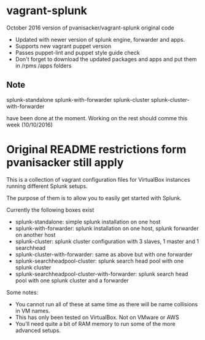 vagrant-splunk
==============

October 2016 version of pvanisacker/vagrant-splunk original code

- Updated with newer version of splunk engine, forwarder and apps.
- Supports new vagrant puppet version
- Passes puppet-lint and puppet style guide check
- Don't forget to download the updated packages and apps and put
  them in /rpms /apps folders

## Note ##

splunk-standalone
splunk-with-forwarder
splunk-cluster
splunk-cluster-with-forwarder

have been done at the moment.  Working on the rest should comme this week (10/10/2016)

Original README restrictions form pvanisacker still apply
=========================================================

This is a collection of vagrant configuration files for VirtualBox instances running different Splunk setups.

The purpose of them is to allow you to easily get started with Splunk.

Currently the following boxes exist
- splunk-standalone: simple splunk installation on one host
- splunk-with-forwarder: splunk installation on one host, splunk forwarder on another host
- splunk-cluster: splunk cluster configuration with 3 slaves, 1 master and 1 searchhead
- splunk-cluster-with-forwarder: same as above but with one forwarder
- splunk-searchheadpool-cluster: splunk search head pool with one splunk cluster
- splunk-searchheadpool-cluster-with-forwarder: splunk search head pool with one splunk cluster and a forwarder

Some notes:
- You cannot run all of these at same time as there will be name collisions in VM names.
- This has only been tested on VirtualBox. Not on VMware or AWS
- You'll need quite a bit of RAM memory to run some of the more advanced setups.
